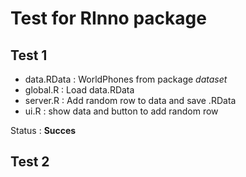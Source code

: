 # Test for RInno package

## Test 1

- data.RData : WorldPhones from package *dataset*
- global.R : Load data.RData
- server.R : Add random row to data and save .RData
- ui.R : show data and button to add random row

Status : **Succes**

## Test 2

